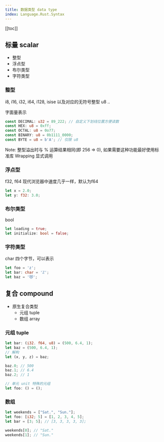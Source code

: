 ```yaml
---
title: 数据类型 data type
index: Language.Rust.Syntax
---
```


[[toc]]

## 标量 scalar

- 整型
- 浮点型
- 布尔类型
- 字符类型

### 整型

i8, i16, i32, i64, i128, isise 以及对应的无符号整型 u8 ..

字面量表示

```rust
const DECIMAL: u32 = 89_222; // 自定义下划线位置方便读数
const HEX: u8 = 0xff;
const OCTAL: u8 = 0o77;
const BINARY: u8 = 0b1111_0000;
const BYTE = u8 = b'A'; // 仅限 u8

```

Note: 整型溢出时与 % 运算结果相同(即 256 => 0), 如果需要这种功能最好使用标准库 Wrapping 显式调用

### 浮点型

f32, f64 现代浏览器中速度几乎一样，默认为f64

``` rust
let x = 2.0;
let y: f32: 3.0;
```

### 布尔类型

bool

``` rust
let loading = true;
let initialize: bool = false;
```

### 字符类型

char 四个字节，可以表示

``` rust
let foo = 'z';
let bar: char = 'ℤ';
let baz = '😻';
```

## 复合 compound

- 原生复合类型
    - 元组 tuple
    - 数组 array

### 元组 tuple

``` rust
let bar: (i32. f64, u8) = (500, 6.4, 1);
let baz = (500, 6.4, 1);
// 解构 
let (x, y, z) = baz;

baz.0; // 500
baz.1; // 6.4
baz.2; // 1

// 单元 unit 特殊的元组
let foo: () = ();
```

### 数组

``` rust
let weekends = ["Sat.", "Sun."];
let foo: [i32; 5] = [1, 2, 3, 4, 5];
let bar = [3; 5]; // [3, 3, 3, 3, 3];

weekends[0]; // "Sat."
weekends[1]; // "Sun."

```
